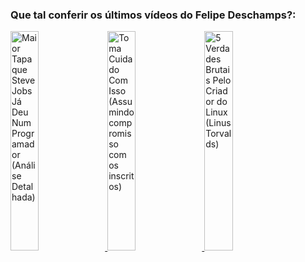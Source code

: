 ### Que tal conferir os últimos vídeos do Felipe Deschamps?:


<a href="https://youtu.be/Z1GNW_woXI0">
   <img width="30%" src="https://i.ytimg.com/vi/Z1GNW_woXI0/sddefault.jpg" alt="Maior Tapa que Steve Jobs Já Deu Num Programador (Análise Detalhada)"></img>
</a>


<a href="https://youtu.be/VJNzrOpFs8M">
   <img width="30%" src="https://i.ytimg.com/vi/VJNzrOpFs8M/sddefault.jpg" alt="Toma Cuidado Com Isso (Assumindo compromisso com os inscritos)"></img>
</a>


<a href="https://youtu.be/FdRbne72d9Q">
   <img width="30%" src="https://i.ytimg.com/vi/FdRbne72d9Q/sddefault.jpg" alt="5 Verdades Brutais Pelo Criador do Linux (Linus Torvalds)"></img>
</a>

